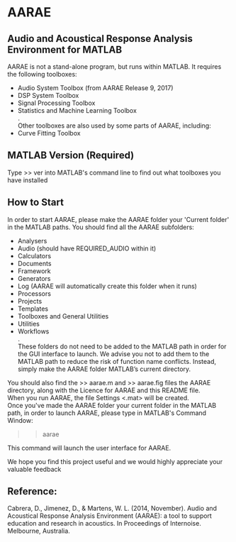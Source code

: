 # AARAE
## Audio and Acoustical Response Analysis Environment for MATLAB

AARAE is not a stand-alone program, but runs within MATLAB. It requires the following toolboxes:  
- Audio System Toolbox (from AARAE Release 9, 2017)  
- DSP System Toolbox  
- Signal Processing Toolbox  
- Statistics and Machine Learning Toolbox  
.  
Other toolboxes are also used by some parts of AARAE, including:
- Curve Fitting Toolbox  

## MATLAB Version (Required)
Type >> ver into MATLAB's command line to find out what toolboxes you have installed  

## How to Start
In order to start AARAE, please make the AARAE folder your 'Current folder' in the MATLAB paths. You should find all the AARAE subfolders:  
- Analysers  
- Audio (should have REQUIRED_AUDIO within it)  
- Calculators  
- Documents  
- Framework  
- Generators  
- Log (AARAE will automatically create this folder when it runs)  
- Processors  
- Projects  
- Templates  
- Toolboxes and General Utilities  
- Utilities  
- Workflows  
.  
These folders do not need to be added to the MATLAB path in order for the GUI interface to launch. We advise you not to add them to the MATLAB path to reduce the risk of function name conflicts. Instead, simply make the AARAE folder MATLAB’s current directory.  

You should also find the >> aarae.m and >> aarae.fig files the AARAE directory, along with the Licence for AARAE and this README file.  
When you run AARAE, the file Settings <.mat> will be created.  
Once you've made the AARAE folder your current folder in the MATLAB path, in order to launch AARAE, please type in MATLAB's Command Window:  
 
>> aarae  
 

This command will launch the user interface for AARAE.  

We hope you find this project useful and we would highly appreciate your valuable feedback  
 
## Reference:
Cabrera, D., Jimenez, D., & Martens, W. L. (2014, November). Audio and Acoustical Response Analysis Environment (AARAE): a tool to support education and research in acoustics. In Proceedings of Internoise. Melbourne, Australia.

